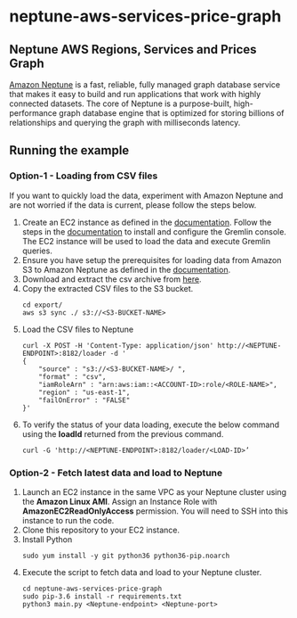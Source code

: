 # neptune-aws-services-price-graph
## Neptune AWS Regions, Services and Prices Graph
[Amazon Neptune](https://aws.amazon.com/neptune/) is a fast, reliable, fully managed graph database service that makes it easy to build and run applications that work with highly connected datasets. The core of Neptune is a purpose-built, high-performance graph database engine that is optimized for storing billions of relationships and querying the graph with milliseconds latency.

## Running the example

### Option-1 - Loading from CSV files
If you want to quickly load the data, experiment with Amazon Neptune and are not worried if the data is current, please follow the steps below. 
1. Create an EC2 instance as defined in the [documentation](https://docs.aws.amazon.com/neptune/latest/userguide/access-graph-launch-ec2-instance.html). Follow the steps in the [documentation](https://docs.aws.amazon.com/neptune/latest/userguide/access-graph-gremlin-console.html) to install and configure the Gremlin console. The EC2 instance will be used to load the data and execute Gremlin queries.
1. Ensure you have setup the prerequisites for loading data from Amazon S3 to Amazon Neptune as defined in the [documentation](https://docs.aws.amazon.com/neptune/latest/userguide/bulk-load-tutorial-IAM.html).
1. Download and extract the csv archive from [here](./csv/export.tar.gz).
1. Copy the extracted CSV files to the S3 bucket.
    ```
    cd export/
    aws s3 sync ./ s3://<S3-BUCKET-NAME>
    ```
1. Load the CSV files to Neptune
    ```
    curl -X POST -H 'Content-Type: application/json' http://<NEPTUNE-ENDPOINT>:8182/loader -d '
    {
        "source" : "s3://<S3-BUCKET-NAME>/ ",
        "format" : "csv",
        "iamRoleArn" : "arn:aws:iam::<ACCOUNT-ID>:role/<ROLE-NAME>",
        "region" : "us-east-1",
        "failOnError" : "FALSE"
    }'
    ```
1. To verify the status of your data loading, execute the below command using the **loadId** returned from the previous command.
    ```
    curl -G 'http://<NEPTUNE-ENDPOINT>:8182/loader/<LOAD-ID>’
    ```

### Option-2 - Fetch latest data and load to Neptune
1. Launch an EC2 instance in the same VPC as your Neptune cluster using the  **Amazon Linux AMI**. Assign an Instance Role with **AmazonEC2ReadOnlyAccess** permission. You will need to SSH into this instance to run the code.
1. Clone this repository to your EC2 instance.
1. Install Python
    ```
    sudo yum install -y git python36 python36-pip.noarch
    ```
1. Execute the script to fetch data and load to your Neptune cluster.
    ```
    cd neptune-aws-services-price-graph
    sudo pip-3.6 install -r requirements.txt
    python3 main.py <Neptune-endpoint> <Neptune-port>
    ```
